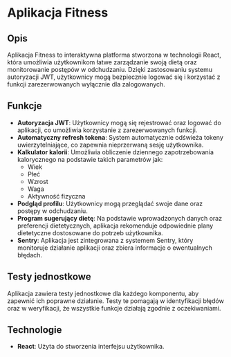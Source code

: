# Aplikacja Fitness

## Opis

Aplikacja Fitness to interaktywna platforma stworzona w technologii React, która umożliwia użytkownikom łatwe zarządzanie swoją dietą oraz monitorowanie postępów w odchudzaniu. Dzięki zastosowaniu systemu autoryzacji JWT, użytkownicy mogą bezpiecznie logować się i korzystać z funkcji zarezerwowanych wyłącznie dla zalogowanych.

## Funkcje

- **Autoryzacja JWT**: Użytkownicy mogą się rejestrować oraz logować do aplikacji, co umożliwia korzystanie z zarezerwowanych funkcji.
- **Automatyczny refresh tokena**: System automatycznie odświeża tokeny uwierzytelniające, co zapewnia nieprzerwaną sesję użytkownika.
- **Kalkulator kalorii**: Umożliwia obliczenie dziennego zapotrzebowania kalorycznego na podstawie takich parametrów jak:
  - Wiek
  - Płeć
  - Wzrost
  - Waga
  - Aktywność fizyczna
- **Podgląd profilu**: Użytkownicy mogą przeglądać swoje dane oraz postępy w odchudzaniu.
- **Program sugerujący dietę**: Na podstawie wprowadzonych danych oraz preferencji dietetycznych, aplikacja rekomenduje odpowiednie plany dietetyczne dostosowane do potrzeb użytkownika.
- **Sentry**: Aplikacja jest zintegrowana z systemem Sentry, który monitoruje działanie aplikacji oraz zbiera informacje o ewentualnych błędach.

## Testy jednostkowe

Aplikacja zawiera testy jednostkowe dla każdego komponentu, aby zapewnić ich poprawne działanie. Testy te pomagają w identyfikacji błędów oraz w weryfikacji, że wszystkie funkcje działają zgodnie z oczekiwaniami. 

## Technologie

- **React**: Użyta do stworzenia interfejsu użytkownika.

